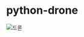 # python-drone


![드론](https://user-images.githubusercontent.com/65286862/134307769-8300a3fe-d2ef-4189-af34-2d5c8e44c056.png)
